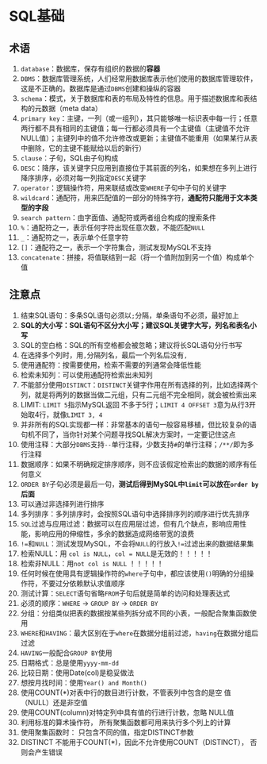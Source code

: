 # SQL基础

## 术语

1. `database`：数据库，保存有组织的数据的**容器**
2. `DBMS`：数据库管理系统，人们经常用数据库表示他们使用的数据库管理软件，这是不正确的。数据库是通过`DBMS`创建和操纵的容器
3. `schema`：模式，关于数据库和表的布局及特性的信息。用于描述数据库和表结构的元数据（meta data）
4. `primary key`：主键，一列（或一组列），其只能够唯一标识表中每一行；任意两行都不具有相同的主键值；每一行都必须具有一个主键值（主键值不允许NULL值）；主键列中的值不允许修改或更新；主键值不能重用（如果某行从表中删除，它的主键不能赋给以后的新行）
5. `clause`：子句，SQL由子句构成
6. `DESC`：降序，该关键字只应用到直接位于其前面的列名，如果想在多列上进行降序排序，必须对每一列指定`DESC`关键字
7. `operator`：逻辑操作符，用来联结或改变`WHERE`子句中子句的关键字
8. `wildcard`：通配符，用来匹配值的一部分的特殊字符，**通配符只能用于文本类型的字段**
9. `search pattern`：由字面值、通配符或两者组合构成的搜索条件
10. `%`：通配符之一，表示任何字符出现任意次数，不能匹配`NULL`
11. `_`：通配符之一，表示单个任意字符
12. `[]`：通配符之一，表示一个字符集合，测试发现MySQL不支持
13. `concatenate`：拼接，将值联结到一起（将一个值附加到另一个值）构成单个值

## 注意点

1. 结束SQL语句：多条SQL语句必须以`;`分隔，单条语句不必须，最好加上
2. **SQL的大小写：SQL语句不区分大小写；建议SQL关键字大写，列名和表名小写**
3. SQL的空白格：SQL的所有空格都会被忽略；建议将长SQL语句分行书写
4. 在选择多个列时，用`,`分隔列名，最后一个列名后没有`,`
5. 使用通配符：按需要使用，检索不需要的列通常会降低性能
6. 检索未知列：可以使用通配符检索出未知列
7. 不能部分使用`DISTINCT`：`DISTINCT`关键字作用在所有选择的列，比如选择两个列，就是将两列的数据当做二元组，只有二元组不完全相同，就会被检索出来
8. LIMIT: `LIMIT 5`指示MySQL返回 不多于5行；`LIMIT 4 OFFSET 3`意为从行3开始取4行，就像`LIMIT 3, 4`
9. 并非所有的SQL实现都一样：非常基本的语句一般容易移植，但比较复杂的语句机不同了，当你针对某个问题寻找SQL解决方案时，一定要记住这点
10. 使用注释：大部分`DBMS`支持`--`单行注释，少数支持`#`的单行注释；`/**/`即为多行注释
11. 数据顺序：如果不明确规定排序顺序，则不应该假定检索出的数据的顺序有任何意义
12. `ORDER BY`子句必须是最后一句，**测试后得到MySQL中`limit`可以放在`order by`后面**
13. 可以通过非选择列进行排序
14. 多列排序：多列排序时，会按照SQL语句中选择排序列的顺序进行优先排序
15. `SQL`过滤与应用过滤：数据可以在应用层过滤，但有几个缺点，影响应用性能，影响应用的伸缩性，多余的数据造成网络带宽的浪费
16. `!=`和`NULL`：测试发现MySQL，不会将`NULL`的行放入`!=`过滤出来的数据结果集
17. 检索NULL：用 `col is NULL`，`col = NULL`是无效的！！！！！
18. 检索非NULL：用`not col is NULL` ！！！！！
19. 任何时候在使用具有逻辑操作符的`where`子句中，都应该使用`()`明确的分组操作符，不要过分依赖默认求值顺序
20. 测试计算：`SELECT`语句省略`FROM`子句后就是简单的访问和处理表达式
21. 必须的顺序：`WHERE` -> `GROUP BY` -> `ORDER BY`
22. 分组：分组类似把表的数据按某些列拆分成不同的小表，一般配合聚集函数使用
23. `WHERE`和`HAVING`：最大区别在于`where`在数据分组前过滤，`having`在数据分组后过滤
24. `HAVING`一般配合`GROUP BY`使用
25. 日期格式：总是使用`yyyy-mm-dd`
26. 比较日期：使用Date(col)是稳妥做法
27. 想按月找时间：使用`Year() and Month()`
28. 使用COUNT(*)对表中行的数目进行计数，不管表列中包含的是空 值（NULL）还是非空值
29. 使用COUNT(column)对特定列中具有值的行进行计数，忽略 NULL值
30. 利用标准的算术操作符， 所有聚集函数都可用来执行多个列上的计算
31. 使用聚集函数时： 只包含不同的值，指定DISTINCT参数
32. DISTINCT 不能用于COUNT(*)，因此不允许使用COUNT（DISTINCT）， 否则会产生错误

